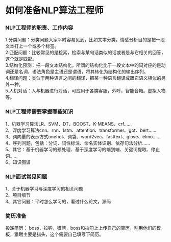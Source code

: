 # 如何准备NLP算法工程师
### NLP工程师的职责、工作内容
1.分类问题：分类问题大家平时容易见到，比如文本分类，情感分析目的是把一段文本打上一个或多个标签。<br>
2.匹配问题：比较常见的是检索，检索与某句话类似的话或者是与它相关的回答，这个就是匹配。<br>
3.结构化预测：把一段文本结构化，所谓的结构化比于一段文本中的词对应的是动词还是名词，语法角色是主语还是谓语，将其转化为结构化的输出序列。<br>
4.翻译问题：类似于两种语言之间的翻译，把某一种语言翻译成跟它语义相似的另外一种。<br>
5.人机对话：人与机器进行对话，可应用于各类客服，外呼，智能音箱。虚拟人物等。
### NLP工程师需要掌握哪些知识
1、机器学习算法LR、SVM、DT、BOOST、K-MEANS、crf......<br>
2、深度学习算法cnn、rnn、lstm、attention、transformer、gpt、bert......<br>
3、词向量的表示方式onehot、词袋、word2vec、fasttext、glove、elmo......<br>
4、序列问题，包括：分词、词性标注、命名实体识别、依存句法分析......<br>
5、其它：基于机器学习的预处理、基于深度学习的端到端、关键词提取、停止词......<br>
6、知识图谱
### NLP面试常见问题
1、关于机器学习与深度学习的相关问题<br>
2、项目细节<br>
3、其它问题：平时怎么学习的，看过什么论文，源码<br>
### 简历准备
投递简历：
boss，拉钩，猎聘，boss和拉勾上上传自己的简历，别用他们的模板，猎聘主要是猎头，这个需要自己填写下简历。
